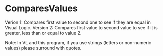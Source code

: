 # ComparesValues
Verion 1: Compares first value to second one to see if they are equal in Visual Logic.
Version 2: Compares first value to second value to see if it is greater, less than or equal to value 2.

Note: In VL and this program, if you use strings (letters or non-numeric values) please surround with quotes.
